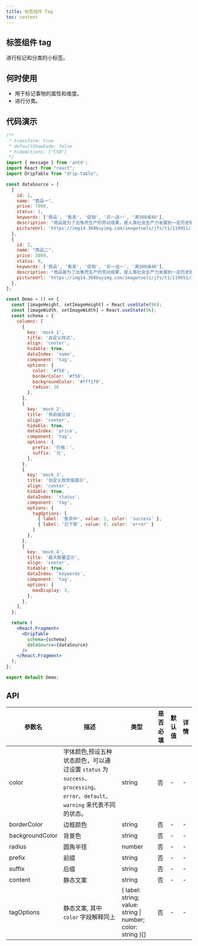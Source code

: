 ```yaml
---
title: 标签组件 Tag
toc: content
---
```


## 标签组件 tag

进行标记和分类的小标签。

## 何时使用

 - 用于标记事物的属性和维度。
 - 进行分类。

## 代码演示

```jsx
/**
 * transform: true
 * defaultShowCode: false
 * hideActions: ["CSB"]
 */
import { message } from 'antd';
import React from "react";
import DripTable from "drip-table";

const dataSource = [
  {
    id: 1,
    name: "商品一",
    price: 7999,
    status: 1,
    keywords: ['商品', '售卖', '促销', '买一送一', '满300减40'],
    description: "商品是为了出售而生产的劳动成果，是人类社会生产力发展到一定历史阶段的产物，是用于交换的劳动产品。",
    pictureUrl: 'https://img14.360buyimg.com/imagetools/jfs/t1/119951/14/21336/15771/6218427eE68f8f468/e0647b9b7507755d.png',
  },
  {
    id: 2,
    name: "商品二",
    price: 3899,
    status: 0,
    keywords: ['商品', '售卖', '促销', '买一送一', '满300减40'],
    description: "商品是为了出售而生产的劳动成果，是人类社会生产力发展到一定历史阶段的产物，是用于交换的劳动产品。",
    pictureUrl: 'https://img14.360buyimg.com/imagetools/jfs/t1/119951/14/21336/15771/6218427eE68f8f468/e0647b9b7507755d.png',
  },
];

const Demo = () => {
  const [imageHeight, setImageHeight] = React.useState(96);
  const [imageWidth, setImageWidth] = React.useState(96);
  const schema = {
    columns: [
      {
        key: 'mock_1',
        title: '自定义样式',
        align: 'center',
        hidable: true,
        dataIndex: 'name',
        component: 'tag',
        options: {
          color: '#f50',
          borderColor: '#f50',
          backgroundColor: '#fff1f0',
          radius: 16
        },
      },
      {
        key: 'mock_2',
        title: '带前缀后缀',
        align: 'center',
        hidable: true,
        dataIndex: 'price',
        component: 'tag',
        options: {
          prefix: '价格：',
          suffix: '元',
        },
      },
      {
        key: 'mock_3',
        title: '自定义枚举值展示',
        align: 'center',
        hidable: true,
        dataIndex: 'status',
        component: 'tag',
        options: {
          tagOptions: [
            { label: '售卖中', value: 1, color: 'success' },
            { label: '已下架', value: 0, color: 'error' }
          ]
        },
      },
      {
        key: 'mock_4',
        title: '最大数量显示',
        align: 'center',
        hidable: true,
        dataIndex: 'keywords',
        component: 'tag',
        options: {
          maxDisplay: 3,
        },
      },
    ],
  };

  return (
    <React.Fragment>
      <DripTable
        schema={schema}
        dataSource={dataSource}
      />
    </React.Fragment>
  );
};

export default Demo;
```

## API

| 参数名 | 描述 | 类型 | 是否必填 | 默认值 | 详情 |
| ----- | ---- | ---- | ------ | ---- | ---- |
| color | 字体颜色,预设五种状态颜色，可以通过设置 `status` 为 `success`、 `processing`、`error`、`default`、`warning` 来代表不同的状态。 | string | 否 | - | - |
| borderColor | 边框颜色 | string | 否 | - | - |
| backgroundColor | 背景色 | string | 否 | - | - |
| radius | 圆角半径 | number | 否 | - | - |
| prefix | 前缀 | string | 否 | - | - |
| suffix | 后缀 | string | 否 | - | - |
| content | 静态文案 | string | 否 | - | - |
| tagOptions | 静态文案, 其中 `color` 字段解释同上 | { label: string; value: string \| number; color: string }[] | 否 | - | - |

